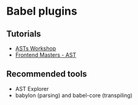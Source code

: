 # Babel plugins

## Tutorials

- [ASTs Workshop](https://github.com/kentcdodds/asts-workshop)
- [Frontend Masters - AST](https://frontendmasters.com/courses/linting-asts/introducing-codemods-and-ast)

## Recommended tools

- AST Explorer
- babylon (parsing) and babel-core (transpiling)

